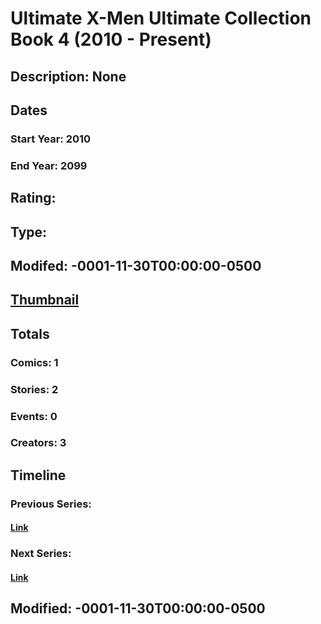 # Ultimate X-Men Ultimate Collection Book 4 (2010 - Present)
## Description: None
## Dates
### Start Year: 2010
### End Year: 2099
## Rating: 
## Type: 
## Modifed: -0001-11-30T00:00:00-0500
## [Thumbnail](http://i.annihil.us/u/prod/marvel/i/mg/c/b0/4c11560183415.jpg)
## Totals
### Comics: 1
### Stories: 2
### Events: 0
### Creators: 3
## Timeline
### Previous Series: 
#### [Link]()
### Next Series: 
#### [Link]()
## Modified: -0001-11-30T00:00:00-0500